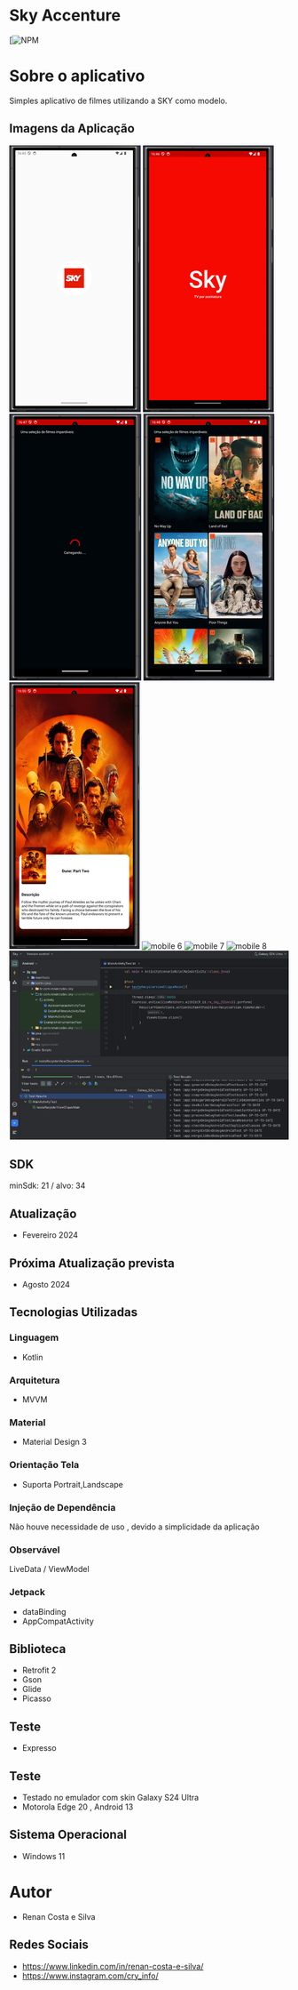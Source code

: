 # Sky Accenture
[![NPM](https://github.com/RenanCostaSilva/Sky_Accenture_API/blob/master/LICENSE)


# Sobre o aplicativo
Simples aplicativo de filmes utilizando a SKY como modelo.

## Imagens da Aplicação
![mobile 1](https://github.com/RenanCostaSilva/Sky/blob/master/imagem1.png)
![mobile 2](https://github.com/RenanCostaSilva/Sky/blob/master/imagem2.png)
![mobile 3](https://github.com/RenanCostaSilva/Sky/blob/master/imagem3.png)
![mobile 4](https://github.com/RenanCostaSilva/Sky/blob/master/imagem4.png)
![mobile 5](https://github.com/RenanCostaSilva/Sky/blob/master/imagem5.png)
![mobile 6](https://github.com/RenanCostaSilva/Sky/blob/master/imagem6.png)
![mobile 7](https://github.com/RenanCostaSilva/Sky/blob/master/imagem7.png)
![mobile 8](https://github.com/RenanCostaSilva/Sky/blob/master/imagem8.png)
![mobile 9](https://github.com/RenanCostaSilva/Sky/blob/master/imagem9.png)

## SDK
minSdk: 21 / alvo: 34

## Atualização
- Fevereiro 2024

## Próxima Atualização prevista
- Agosto 2024

## Tecnologias Utilizadas

### Linguagem
- Kotlin

### Arquitetura
- MVVM

### Material
- Material Design 3

### Orientação Tela
- Suporta Portrait,Landscape

### Injeção de Dependência
Não houve necessidade de uso , devido a simplicidade da aplicação

### Observável
LiveData / ViewModel

### Jetpack
- dataBinding
- AppCompatActivity

## Biblioteca
- Retrofit 2 
- Gson
- Glide
- Picasso

## Teste 
 - Expresso

## Teste
- Testado no emulador com skin Galaxy S24 Ultra
- Motorola Edge 20 , Android 13

## Sistema Operacional
- Windows 11

# Autor
 - Renan Costa e Silva

## Redes Sociais
 - https://www.linkedin.com/in/renan-costa-e-silva/
 - https://www.instagram.com/cry_info/
